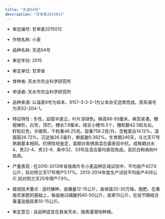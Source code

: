 ```yaml
---
title: "天选54号"
description: "甘审麦2015012"
---
```

* 审定编号:  甘审麦2015012

*  作物名称:  小麦

*  品种名称:  天选54号

*  审定年份:  2015

*  审定单位:  甘肃省

* 育种者:  天水市农业科学研究所

*  申请者:  天水市农业科学研究所

*  品种来源:  以温麦8号为母本，9157-3-2-2-1为父本杂交选育而成。原系谱号为天02-204-1。

*  特征特性 : 
冬性，幼苗半直立，叶片深绿色。株高68-93厘米，株型紧凑。穗棍棒形，白壳，顶芒。穗长7.9厘米，结实小穗16.5个，穗粒数42.5粒左右。籽粒红色，半硬质，千粒重46.25克。容重756.2克/升。含粗蛋白14.12%，湿面筋26.72%，沉淀值26.5毫升，赖氨酸0.392%。生育期246天，与兰天17号熟期基本相同。抗锈性经鉴定，苗期对条锈病混合菌表现中抗，成株期对水4、贵22-4、贵22-9、条中32、33号及混合菌均表现免疫。高抗白粉病和叶枯病。
 
*  产量表现 : 
在2010-2013年省陇南片冬小麦品种区域试验中，平均亩产427.6公斤，较对照兰天17号增产5.17%。2013-2014年度生产试验平均亩产408公斤,较对照兰天25号增产7.9%。

*  栽培技术要点 : 
适时播种，亩播量12-15公斤，亩保苗25-30万株。施肥，在重施农家肥的基础上，每亩施过磷酸钙40-50公斤，尿素15公斤，在拔节期结合春灌追施尿素10-15公斤。

*  审定意见 : 
该品种适宜在我省天水、陇南灌溉地种植。
